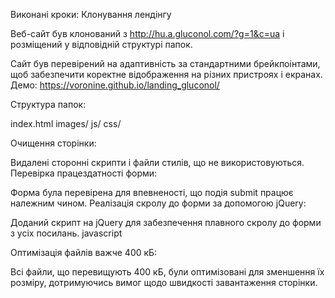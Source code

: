 Виконані кроки:
Клонування лендінгу

Веб-сайт був клонований з http://hu.a.gluconol.com/?g=1&c=ua і розміщений у відповідній структурі папок.

Сайт був перевірений на адаптивність за стандартними брейкпоінтами, щоб забезпечити коректне відображення на різних пристроях і екранах.
Демо:
https://voronine.github.io/landing_gluconol/

Структура папок:

index.html
images/
js/
css/

Очищення сторінки:

Видалені сторонні скрипти і файли стилів, що не використовуються.
Перевірка працездатності форми:

Форма була перевірена для впевненості, що подія submit працює належним чином.
Реалізація скролу до форми за допомогою jQuery:

Доданий скрипт на jQuery для забезпечення плавного скролу до форми з усіх посилань.
javascript

Оптимізація файлів важче 400 кБ:

Всі файли, що перевищують 400 кБ, були оптимізовані для зменшення їх розміру, дотримуючись вимог щодо швидкості завантаження сторінки.
